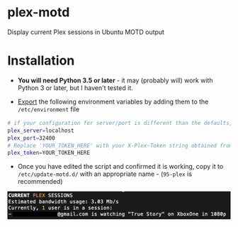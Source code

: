 # plex-motd
Display current Plex sessions in Ubuntu MOTD output

# Installation

- **You will need Python 3.5 or later** - it may (probably will) work with Python 3 or later, but I haven't tested it.

- [Export](https://help.ubuntu.com/community/EnvironmentVariables#A.2Fetc.2Fenvironment) the following environment variables by adding them to the `/etc/environment` file
```bash
# if your configuration for server/port is different than the defaults, edit them accordingly
plex_server=localhost
plex_port=32400
# Replace 'YOUR_TOKEN_HERE' with your X-Plex-Token string obtained from your server.
plex_token=YOUR_TOKEN_HERE
```

- Once you have edited the script and confirmed it is working, copy it to `/etc/update-motd.d/` with an appropriate name - (`95-plex` is recommended)


![alt text](https://raw.githubusercontent.com/mveinot/plex-motd/master/README/1.png)

